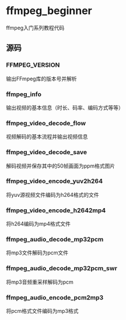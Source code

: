 # ffmpeg_beginner

ffmpeg入门系列教程代码

## 源码

### FFMPEG_VERSION

输出FFmpeg库的版本号并解析

### ffmpeg_info

输出视频的基本信息（时长、码率、编码方式等等）

### ffmpeg_video_decode_flow

视频解码的基本流程并输出视频信息

### ffmpeg_video_decode_save

解码视频并保存其中的50帧画面为ppm格式图片

### ffmpeg_video_encode_yuv2h264

将yuv源视频文件编码为h264格式的文件

### ffmpeg_video_encode_h2642mp4

将h264编码为mp4格式文件

### ffmpeg_audio_decode_mp32pcm

将mp3文件解码为pcm文件

### ffmpeg_audio_decode_mp32pcm_swr

将mp3音频重采样解码为pcm

### ffmpeg_audio_encode_pcm2mp3

将pcm格式文件编码为mp3格式
